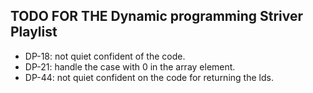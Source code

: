 ## TODO FOR THE Dynamic programming Striver Playlist

- DP-18: not quiet confident of the code.
- DP-21: handle the case with 0 in the array element.
- DP-44: not quiet confident on the code for returning the lds.